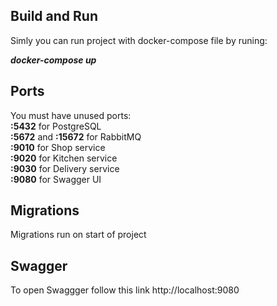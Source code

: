 <h2>Build and Run</h2>
Simly you can run project with docker-compose file by runing:

<b><i>docker-compose up</i></b>

<h2>Ports</h2>
You must have unused ports:<br>
<b>:5432</b> for PostgreSQL<br>
<b>:5672</b> and <b>:15672</b> for RabbitMQ<br>
<b>:9010</b> for Shop service<br>
<b>:9020</b> for Kitchen service<br>
<b>:9030</b> for Delivery service<br>
<b>:9080</b> for Swagger UI

<h2>Migrations</h2>
Migrations run on start of project

<h2>Swagger</h2>
To open Swaggger follow this link http://localhost:9080
